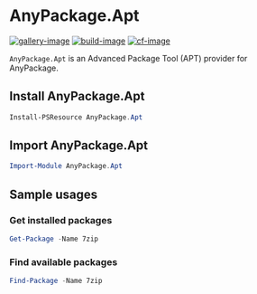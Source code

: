 # AnyPackage.Apt

[![gallery-image]][gallery-site]
[![build-image]][build-site]
[![cf-image]][cf-site]

[gallery-image]: https://img.shields.io/powershellgallery/dt/AnyPackage.Apt
[build-image]: https://img.shields.io/github/actions/workflow/status/anypackage/apt/ci.yml
[cf-image]: https://img.shields.io/codefactor/grade/github/anypackage/apt
[gallery-site]: https://www.powershellgallery.com/packages/AnyPackage.Apt
[build-site]: https://github.com/anypackage/apt/actions/workflows/ci.yml
[cf-site]: https://www.codefactor.io/repository/github/anypackage/apt

`AnyPackage.Apt` is an Advanced Package Tool (APT) provider for AnyPackage.

## Install AnyPackage.Apt

```PowerShell
Install-PSResource AnyPackage.Apt
```

## Import AnyPackage.Apt

```PowerShell
Import-Module AnyPackage.Apt
```

## Sample usages

### Get installed packages

```PowerShell
Get-Package -Name 7zip
```

### Find available packages

```PowerShell
Find-Package -Name 7zip
```
